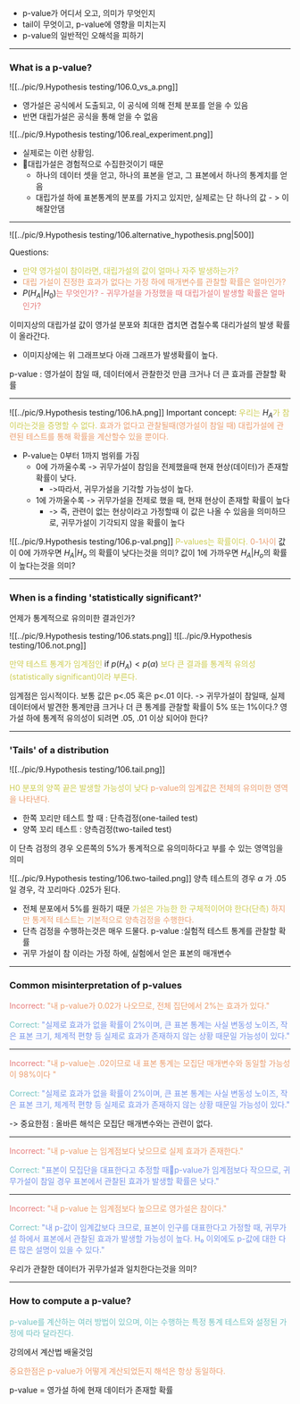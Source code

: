 - p-value가 어디서 오고, 의미가 무엇인지
- tail이 무엇이고, p-value에 영향을 미치는지
- p-value의 일반적인 오해석을 피하기

---
### What is a p-value?

![[../pic/9.Hypothesis testing/106.0_vs_a.png]]
- 영가설은 공식에서 도출되고, 이 공식에 의해 전체 분포를 얻을 수 있음
- 반면 대립가설은 공식을 통해 얻을 수 없음

![[../pic/9.Hypothesis testing/106.real_experiment.png]]
- 실제로는  이런 상황임. 
- 대립가설은 경험적으로 수집한것이기 때문
	- 하나의 데이터 셋을 얻고, 하나의 표본을 얻고, 그 표본에서 하나의 통계치를 얻음
	- 대립가설 하에 표본통계의 분포를 가지고 있지만, 실제로는 단 하나의 값 - > 이해잘안댐

---

![[../pic/9.Hypothesis testing/106.alternative_hypothesis.png|500]]

Questions:
- <span style="color:rgb(205, 205, 81)">만약 영가설이 참이라면, 대립가설의 값이 얼마나 자주 발생하는가?</span>
- <span style="color:rgb(236, 158, 111)">대립 가설이 진정한 효과가 없다는 가정 하에 매개변수를 관찰할 확률은 얼마인가?</span> 
- $P(H_A|H_0)$<span style="color:rgb(230, 122, 122)">는 무엇인가?</span>  <span style="color:rgb(230, 122, 122)">- 귀무가설을 가정했을 때 대립가설이 발생할 확률은 얼마인가?</span>

 이미지상의 대립가설 값이 영가설 분포와 최대한 겹치면 겹칠수록 대리가설의 발생 확률이 올라간다.
 - 이미지상에는 위 그래프보다 아래 그래프가 발생확률이 높다.

p-value : 영가설이 참일 때, 데이터에서 관찰한것 만큼 크거나 더 큰 효과를 관찰할 확률

---
![[../pic/9.Hypothesis testing/106.hA.png]]
Important concept:
<span style="color:rgb(205, 205, 81)">우리는</span> $H_A$<span style="color:rgb(205, 205, 81)">가 참이라는것을 증명할 수 없다.</span>  <span style="color:rgb(236, 158, 111)">효과가 없다고 관찰될때(영가설이 참일 때) 대립가설에 관련된 테스트를 통해 확률을 계산할수 있을 뿐이다.</span> 

- P-value는 0부터 1까지 범위를 가짐
	- 0에 가까울수록 -> 귀무가설이 참임을 전제했을때 현재 현상(데이터)가 존재할 확률이 낮다. 
		- ->따라서, 귀무가설을 기각할 가능성이 높다.
	- 1에 가까울수록 -> 귀무가설을 전제로 했을 때, 현재 현상이 존재할 확률이 높다 
		- -> 즉, 관련이 없는 현상이라고 가정할때 이 값은 나올 수 있음을 의미하므로, 귀무가설이 기각되지 않을 확률이 높다

![[../pic/9.Hypothesis testing/106.p-val.png]]
<span style="color:rgb(205, 205, 81)">P-values는 확률이다.</span>  <span style="color:rgb(236, 158, 111)">0-1사이</span> 
값이 0에 가까우면 $H_A|H_o$ 의 확률이 낮다는것을 의미?
값이 1에 가까우면 $H_A|H_o$의 확률이 높다는것을 의미?

---
### When is a finding 'statistically significant?'
언제가 통계적으로 유의미한 결과인가?

![[../pic/9.Hypothesis testing/106.stats.png]]
![[../pic/9.Hypothesis testing/106.not.png]]

<span style="color:rgb(205, 205, 81)">만약 테스트 통계가 임계점인 </span>if $p(H_A) < p(\alpha)$ <span style="color:rgb(205, 205, 81)">보다 큰 결과를 통계적 유의성(statistically significant)이라 부른다.</span> 

임계점은 임시적이다. 보통 값은 p<.05 혹은 p<.01 이다.
-> 귀무가설이 참일때, 실제 데이터에서 발견한 통계만큼 크거나 더 큰 통계를 관찰할 확률이 5% 또는 1%이다.?
영가설 하에 통계적 유의성이 되려면 .05, .01 이상 되어야 한다?

---
### 'Tails' of a distribution
![[../pic/9.Hypothesis testing/106.tail.png]]

<span style="color:rgb(205, 205, 81)">H0 분포의 양쪽 끝은 발생할 가능성이 낮다</span>
<span style="color:rgb(236, 158, 111)">p-value의 임계값은 전체의 유의미한 영역을 나타낸다.</span> 

- 한쪽 꼬리만 테스트 할 때 : 단측검정(one-tailed test)
- 양쪽 꼬리 테스트 : 양측검정(two-tailed test)

이 단측 검정의 경우 오른쪽의 5%가 통계적으로 유의미하다고 부를 수 있는 영역임을 의미

![[../pic/9.Hypothesis testing/106.two-tailed.png]]
양측 테스트의 경우 $\alpha$ 가 .05일 경우, 각 꼬리마다 .025가 된다.
- 전체 분포에서 5%를 원하기 때문
<span style="color:rgb(205, 205, 81)">가설은 가능한 한 구체적이어야 한다(단측)</span> 
<span style="color:rgb(236, 158, 111)">하지만 통계적 테스트는 기본적으로 양측검정을 수행한다.</span> 
- 단측 검정을 수행하는것은 매우 드물다.
p-value :실험적 테스트 통계를 관찰할 확률
- 귀무 가설이 참 이라는 가정 하에, 실험에서 얻은 표본의 매개변수

---
### Common misinterpretation of p-values

<span style="color:rgb(230, 122, 122)">Incorrect:</span>
<span style="color:rgb(236, 158, 111)">"내 p-value가 0.02가 나오므로, 전체 집단에서 2%는 효과가 있다."</span>

<span style="color:rgb(116, 195, 194)">Correct:</span> 
<span style="color:rgb(118, 147, 234)">"실제로 효과가 없을 확률이 2%이며, 큰 표본 통계는 사실 변동성 노이즈, 작은 표본 크기, 체계적 편향 등 실제로 효과가 존재하지 않는 상황 때문일 가능성이 있다."</span> 

---

<span style="color:rgb(230, 122, 122)">Incorrect:</span> 
<span style="color:rgb(236, 158, 111)">"내 p-value는 .02이므로 내 표본 통계는 모집단 매개변수와 동일할 가능성이 98%이다 "</span> 

<span style="color:rgb(116, 195, 194)">Correct:</span> 
<span style="color:rgb(118, 147, 234)">"실제로 효과가 없을 확률이 2%이며, 큰 표본 통계는 사실 변동성 노이즈, 작은 표본 크기, 체계적 편향 등 실제로 효과가 존재하지 않는 상황 때문일 가능성이 있다."</span> 

-> 중요한점 : 올바른 해석은 모집단 매개변수와는 관련이 없다.

---
<span style="color:rgb(230, 122, 122)">Incorrect:</span> 
<span style="color:rgb(236, 158, 111)">"내 p-value 는 임계점보다 낮으므로 실제 효과가 존재한다."</span> 

<span style="color:rgb(116, 195, 194)">Correct:</span> 
<span style="color:rgb(118, 147, 234)">"표본이 모집단을 대표한다고 추정할 때p-value가 임계점보다 작으므로, 귀무가설이 참일 경우 표본에서 관찰된 효과가 발생할 확률은 낮다."</span> 

---
<span style="color:rgb(230, 122, 122)">Incorrect:</span> 
<span style="color:rgb(236, 158, 111)">"내 p-value 는 임계점보다 높으므로 영가설은 참이다."</span> 

<span style="color:rgb(116, 195, 194)">Correct:</span> 
<span style="color:rgb(118, 147, 234)">"내 p-값이 임계값보다 크므로, 표본이 인구를 대표한다고 가정할 때, 귀무가설 하에서 표본에서 관찰된 효과가 발생할 가능성이 높다. H₀ 이외에도 p-값에 대한 다른 많은 설명이 있을 수 있다."</span> 

우리가 관찰한 데이터가 귀무가설과 일치한다는것을 의미?

---
### How to compute a p-value?

<span style="color:rgb(116, 195, 194)">p-value를 계산하는 여러 방법이 있으며, 이는 수행하는 특정 통계 테스트와 설정된 가정에 따라 달라진다.</span>

강의에서 계산법 배울것임

<span style="color:rgb(236, 158, 111)">중요한점은 p-value가 어떻게 계산되었든지 해석은 항상 동일하다.</span> 

p-value = 영가설 하에 현재 데이터가 존재할 확률